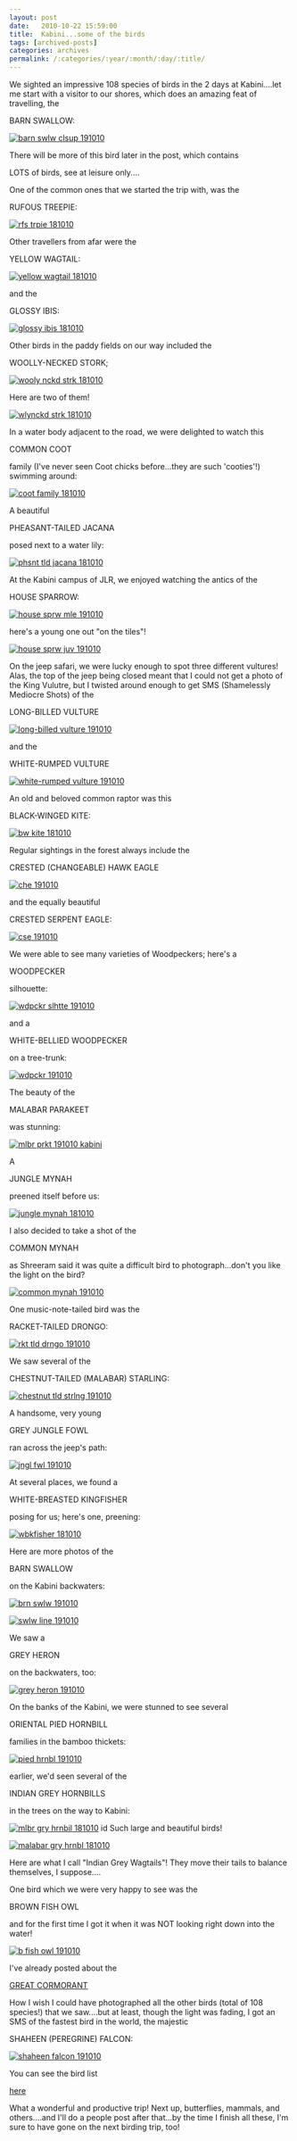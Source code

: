 ```yaml
---
layout: post
date:	2010-10-22 15:59:00
title:  Kabini...some of the birds
tags: [archived-posts]
categories: archives
permalink: /:categories/:year/:month/:day/:title/
---
```

We sighted an impressive 108 species of birds in the 2 days at Kabini....let me start with a visitor to our shores, which does an amazing feat of travelling, the

BARN SWALLOW:


<a href="http://s835.photobucket.com/albums/zz275/dffrntpx/?action=view&amp;current=IMG_5016.jpg" target="_blank"><img src="http://i835.photobucket.com/albums/zz275/dffrntpx/IMG_5016.jpg" border="0" alt="barn swlw clsup 191010"></a>

There will be more of this bird later in the post, which contains

LOTS of birds, see at leisure only....

<lj-cut text="lots of birds">


One of the common ones that we started the trip with, was the 

RUFOUS TREEPIE:

<a href="http://s835.photobucket.com/albums/zz275/dffrntpx/?action=view&amp;current=IMG_4635.jpg" target="_blank"><img src="http://i835.photobucket.com/albums/zz275/dffrntpx/IMG_4635.jpg" border="0" alt="rfs trpie 181010"></a>

Other travellers from afar were the

YELLOW WAGTAIL:

<a href="http://s835.photobucket.com/albums/zz275/dffrntpx/?action=view&amp;current=IMG_4684.jpg" target="_blank"><img src="http://i835.photobucket.com/albums/zz275/dffrntpx/IMG_4684.jpg" border="0" alt="yellow wagtail 181010"></a>


and the

GLOSSY IBIS:

<a href="http://s835.photobucket.com/albums/zz275/dffrntpx/?action=view&amp;current=IMG_7975.jpg" target="_blank"><img src="http://i835.photobucket.com/albums/zz275/dffrntpx/IMG_7975.jpg" border="0" alt="glossy ibis 181010"></a>

Other birds in the paddy fields on our way included the

WOOLLY-NECKED STORK;

<a href="http://s835.photobucket.com/albums/zz275/dffrntpx/?action=view&amp;current=IMG_7897.jpg" target="_blank"><img src="http://i835.photobucket.com/albums/zz275/dffrntpx/IMG_7897.jpg" border="0" alt="wooly nckd strk 181010"></a>


Here are two of them!


<a href="http://s835.photobucket.com/albums/zz275/dffrntpx/?action=view&amp;current=IMG_4680.jpg" target="_blank"><img src="http://i835.photobucket.com/albums/zz275/dffrntpx/IMG_4680.jpg" border="0" alt="wlynckd strk 181010"></a>

In a water body adjacent to the road, we were delighted to watch this

COMMON COOT

family (I've never seen Coot chicks before...they are such 'cooties'!) swimming around:


<a href="http://s835.photobucket.com/albums/zz275/dffrntpx/?action=view&amp;current=IMG_7947.jpg" target="_blank"><img src="http://i835.photobucket.com/albums/zz275/dffrntpx/IMG_7947.jpg" border="0" alt="coot family 181010"></a>


A beautiful

PHEASANT-TAILED JACANA 

posed next to a water lily:



<a href="http://s835.photobucket.com/albums/zz275/dffrntpx/?action=view&amp;current=IMG_7960.jpg" target="_blank"><img src="http://i835.photobucket.com/albums/zz275/dffrntpx/IMG_7960.jpg" border="0" alt="phsnt tld jacana 181010"></a>


At the Kabini campus of JLR, we enjoyed watching the antics of the


HOUSE SPARROW:


<a href="http://s835.photobucket.com/albums/zz275/dffrntpx/?action=view&amp;current=IMG_8284.jpg" target="_blank"><img src="http://i835.photobucket.com/albums/zz275/dffrntpx/IMG_8284.jpg" border="0" alt="house sprw mle 191010"></a>

here's a young one out "on the tiles"!


<a href="http://s835.photobucket.com/albums/zz275/dffrntpx/?action=view&amp;current=IMG_8275.jpg" target="_blank"><img src="http://i835.photobucket.com/albums/zz275/dffrntpx/IMG_8275.jpg" border="0" alt="house sprw juv 191010"></a>


On the jeep safari, we were lucky enough to spot three different vultures! Alas, the top of the jeep being closed meant that I could not get a photo of the King Vulutre, but I twisted around enough to get SMS (Shamelessly Mediocre Shots) of the


LONG-BILLED VULTURE

<a href="http://s835.photobucket.com/albums/zz275/dffrntpx/?action=view&amp;current=IMG_8244.jpg" target="_blank"><img src="http://i835.photobucket.com/albums/zz275/dffrntpx/IMG_8244.jpg" border="0" alt="long-billed vulture 191010"></a>

and the


WHITE-RUMPED VULTURE

<a href="http://s835.photobucket.com/albums/zz275/dffrntpx/?action=view&amp;current=IMG_8241-1.jpg" target="_blank"><img src="http://i835.photobucket.com/albums/zz275/dffrntpx/IMG_8241-1.jpg" border="0" alt="white-rumped vulture 191010"></a>

An old and beloved common raptor was this


BLACK-WINGED KITE:

<a href="http://s835.photobucket.com/albums/zz275/dffrntpx/?action=view&amp;current=IMG_7929.jpg" target="_blank"><img src="http://i835.photobucket.com/albums/zz275/dffrntpx/IMG_7929.jpg" border="0" alt="bw kite 181010"></a>


Regular sightings in the forest always include the 

CRESTED (CHANGEABLE) HAWK EAGLE

<a href="http://s835.photobucket.com/albums/zz275/dffrntpx/?action=view&amp;current=IMG_4855.jpg" target="_blank"><img src="http://i835.photobucket.com/albums/zz275/dffrntpx/IMG_4855.jpg" border="0" alt="che 191010"></a>


and the equally beautiful

CRESTED SERPENT EAGLE:

<a href="http://s835.photobucket.com/albums/zz275/dffrntpx/?action=view&amp;current=IMG_8166.jpg" target="_blank"><img src="http://i835.photobucket.com/albums/zz275/dffrntpx/IMG_8166.jpg" border="0" alt="cse 191010"></a>


We were able to see many varieties of Woodpeckers; here's a


WOODPECKER

silhouette:

<a href="http://s835.photobucket.com/albums/zz275/dffrntpx/?action=view&amp;current=IMG_8194.jpg" target="_blank"><img src="http://i835.photobucket.com/albums/zz275/dffrntpx/IMG_8194.jpg" border="0" alt="wdpckr slhtte 191010"></a>


and a

WHITE-BELLIED WOODPECKER

on a tree-trunk:


<a href="http://s835.photobucket.com/albums/zz275/dffrntpx/?action=view&amp;current=IMG_8160.jpg" target="_blank"><img src="http://i835.photobucket.com/albums/zz275/dffrntpx/IMG_8160.jpg" border="0" alt="wdpckr 191010"></a>

The beauty of the 

MALABAR PARAKEET

was stunning:


<a href="http://s835.photobucket.com/albums/zz275/dffrntpx/?action=view&amp;current=IMG_8210-1.jpg" target="_blank"><img src="http://i835.photobucket.com/albums/zz275/dffrntpx/IMG_8210-1.jpg" border="0" alt="mlbr prkt 191010 kabini"></a>


A

JUNGLE MYNAH

preened itself before us:



<a href="http://s835.photobucket.com/albums/zz275/dffrntpx/?action=view&amp;current=IMG_7920.jpg" target="_blank"><img src="http://i835.photobucket.com/albums/zz275/dffrntpx/IMG_7920.jpg" border="0" alt="jungle mynah 181010"></a>

I also decided to take a shot of the

COMMON MYNAH 

as Shreeram said it was quite a difficult bird to photograph...don't you like the light on the bird?


<a href="http://s835.photobucket.com/albums/zz275/dffrntpx/?action=view&amp;current=IMG_8282-1.jpg" target="_blank"><img src="http://i835.photobucket.com/albums/zz275/dffrntpx/IMG_8282-1.jpg" border="0" alt="common mynah 191010"></a>



One music-note-tailed bird was the


RACKET-TAILED DRONGO:

<a href="http://s835.photobucket.com/albums/zz275/dffrntpx/?action=view&amp;current=IMG_8186.jpg" target="_blank"><img src="http://i835.photobucket.com/albums/zz275/dffrntpx/IMG_8186.jpg" border="0" alt="rkt tld drngo 191010"></a>

We saw several of the

CHESTNUT-TAILED (MALABAR) STARLING:

<a href="http://s835.photobucket.com/albums/zz275/dffrntpx/?action=view&amp;current=IMG_8172.jpg" target="_blank"><img src="http://i835.photobucket.com/albums/zz275/dffrntpx/IMG_8172.jpg" border="0" alt="chestnut tld strlng 191010"></a>


A handsome, very young

GREY JUNGLE FOWL

ran across the jeep's path:


<a href="http://s835.photobucket.com/albums/zz275/dffrntpx/?action=view&amp;current=IMG_8056.jpg" target="_blank"><img src="http://i835.photobucket.com/albums/zz275/dffrntpx/IMG_8056.jpg" border="0" alt="jngl fwl 191010"></a>

At several places, we found a

WHITE-BREASTED KINGFISHER

posing for us; here's one, preening:


<a href="http://s835.photobucket.com/albums/zz275/dffrntpx/?action=view&amp;current=IMG_4652.jpg" target="_blank"><img src="http://i835.photobucket.com/albums/zz275/dffrntpx/IMG_4652.jpg" border="0" alt="wbkfisher 181010"></a>

Here are more photos of the 

BARN SWALLOW

on the Kabini backwaters:


<a href="http://s835.photobucket.com/albums/zz275/dffrntpx/?action=view&amp;current=IMG_8374.jpg" target="_blank"><img src="http://i835.photobucket.com/albums/zz275/dffrntpx/IMG_8374.jpg" border="0" alt="brn swlw 191010"></a>



<a href="http://s835.photobucket.com/albums/zz275/dffrntpx/?action=view&amp;current=IMG_8371.jpg" target="_blank"><img src="http://i835.photobucket.com/albums/zz275/dffrntpx/IMG_8371.jpg" border="0" alt="swlw line 191010"></a>


We saw a 

GREY HERON

on the backwaters, too:


<a href="http://s835.photobucket.com/albums/zz275/dffrntpx/?action=view&amp;current=IMG_8301.jpg" target="_blank"><img src="http://i835.photobucket.com/albums/zz275/dffrntpx/IMG_8301.jpg" border="0" alt="grey heron 191010"></a>


On the banks of the Kabini, we were stunned to see several

ORIENTAL  PIED HORNBILL

families in the bamboo thickets:

<a href="http://s835.photobucket.com/albums/zz275/dffrntpx/?action=view&amp;current=IMG_8035.jpg" target="_blank"><img src="http://i835.photobucket.com/albums/zz275/dffrntpx/IMG_8035.jpg" border="0" alt="pied hrnbl 191010"></a>

earlier, we'd seen several of the

INDIAN GREY HORNBILLS

in the trees on the way to Kabini:


<a href="http://s835.photobucket.com/albums/zz275/dffrntpx/?action=view&amp;current=IMG_4641.jpg" target="_blank"><img src="http://i835.photobucket.com/albums/zz275/dffrntpx/IMG_4641.jpg" border="0" alt="mlbr gry hrnbil 181010"></a>
id
Such large and beautiful birds!


<a href="http://s835.photobucket.com/albums/zz275/dffrntpx/?action=view&amp;current=IMG_7861.jpg" target="_blank"><img src="http://i835.photobucket.com/albums/zz275/dffrntpx/IMG_7861.jpg" border="0" alt="malabar gry hrnbl 181010"></a>

Here are what I call "Indian Grey Wagtails"! They move their tails to balance themselves, I suppose....


<lj-embed id="513"/>

One bird which we were very happy to see was the

BROWN FISH OWL

and for the first time I got it when it was NOT looking right down into the water!



<a href="http://s835.photobucket.com/albums/zz275/dffrntpx/?action=view&amp;current=IMG_8101.jpg" target="_blank"><img src="http://i835.photobucket.com/albums/zz275/dffrntpx/IMG_8101.jpg" border="0" alt="b fish owl 191010"></a>

I've already posted about the


<a href="http://deponti.livejournal.com/728362.html"> GREAT CORMORANT </a>



</lj-cut>

How I wish I could have photographed all the other birds (total of 108 species!) that we saw....but at least, though the light was fading, I got an SMS of the fastest bird in the world, the majestic


SHAHEEN (PEREGRINE) FALCON:

<a href="http://s835.photobucket.com/albums/zz275/dffrntpx/?action=view&amp;current=IMG_8438-1.jpg" target="_blank"><img src="http://i835.photobucket.com/albums/zz275/dffrntpx/IMG_8438-1.jpg" border="0" alt="shaheen falcon 191010"></a>


You can see the bird list


<a href="https://spreadsheets.google.com/ccc?key=tCLS1dtqWNYL6EGv5OHclbA#gid=0"> here </a>

What a wonderful and productive trip! Next up, butterflies, mammals, and others....and I'll do a people post after that...by the time I finish all these, I'm sure to have gone on the next birding trip, too!
